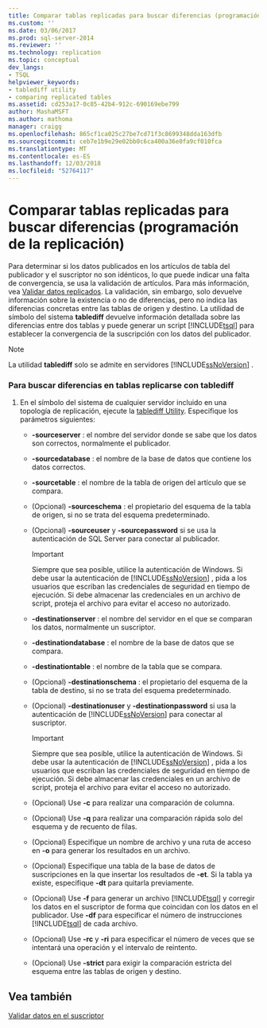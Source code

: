 ```yaml
---
title: Comparar tablas replicadas para buscar diferencias (programación de la replicación) | Microsoft Docs
ms.custom: ''
ms.date: 03/06/2017
ms.prod: sql-server-2014
ms.reviewer: ''
ms.technology: replication
ms.topic: conceptual
dev_langs:
- TSQL
helpviewer_keywords:
- tablediff utility
- comparing replicated tables
ms.assetid: cd253a17-0c85-42b4-912c-690169ebe799
author: MashaMSFT
ms.author: mathoma
manager: craigg
ms.openlocfilehash: 865cf1ca025c27be7cd71f3c8699348dda163dfb
ms.sourcegitcommit: ceb7e1b9e29e02bb0c6ca400a36e0fa9cf010fca
ms.translationtype: MT
ms.contentlocale: es-ES
ms.lasthandoff: 12/03/2018
ms.locfileid: "52764117"
---
```

# <a name="compare-replicated-tables-for-differences-replication-programming"></a>Comparar tablas replicadas para buscar diferencias (programación de la replicación)
  Para determinar si los datos publicados en los artículos de tabla del publicador y el suscriptor no son idénticos, lo que puede indicar una falta de convergencia, se usa la validación de artículos. Para más información, vea [Validar datos replicados](../validate-replicated-data.md). La validación, sin embargo, solo devuelve información sobre la existencia o no de diferencias, pero no indica las diferencias concretas entre las tablas de origen y destino. La utilidad de símbolo del sistema **tablediff** devuelve información detallada sobre las diferencias entre dos tablas y puede generar un script [!INCLUDE[tsql](../../../includes/tsql-md.md)] para establecer la convergencia de la suscripción con los datos del publicador.  
  
> [!NOTE]  
>  La utilidad **tablediff** solo se admite en servidores [!INCLUDE[ssNoVersion](../../../includes/ssnoversion-md.md)] .  
  
### <a name="to-compare-replicated-tables-for-differences-using-tablediff"></a>Para buscar diferencias en tablas replicarse con tablediff  
  
1.  En el símbolo del sistema de cualquier servidor incluido en una topología de replicación, ejecute la [tablediff Utility](../../../tools/tablediff-utility.md). Especifique los parámetros siguientes:  
  
    -   **-sourceserver** : el nombre del servidor donde se sabe que los datos son correctos, normalmente el publicador.  
  
    -   **-sourcedatabase** : el nombre de la base de datos que contiene los datos correctos.  
  
    -   **-sourcetable** : el nombre de la tabla de origen del artículo que se compara.  
  
    -   (Opcional) **-sourceschema** : el propietario del esquema de la tabla de origen, si no se trata del esquema predeterminado.  
  
    -   (Opcional) **-sourceuser** y **-sourcepassword** si se usa la autenticación de SQL Server para conectar al publicador.  
  
        > [!IMPORTANT]  
        >  Siempre que sea posible, utilice la autenticación de Windows. Si debe usar la autenticación de [!INCLUDE[ssNoVersion](../../../includes/ssnoversion-md.md)] , pida a los usuarios que escriban las credenciales de seguridad en tiempo de ejecución. Si debe almacenar las credenciales en un archivo de script, proteja el archivo para evitar el acceso no autorizado.  
  
    -   **-destinationserver** : el nombre del servidor en el que se comparan los datos, normalmente un suscriptor.  
  
    -   **-destinationdatabase** : el nombre de la base de datos que se compara.  
  
    -   **-destinationtable** : el nombre de la tabla que se compara.  
  
    -   (Opcional) **-destinationschema** : el propietario del esquema de la tabla de destino, si no se trata del esquema predeterminado.  
  
    -   (Opcional) **-destinationuser** y **-destinationpassword** si usa la autenticación de [!INCLUDE[ssNoVersion](../../../includes/ssnoversion-md.md)] para conectar al suscriptor.  
  
        > [!IMPORTANT]  
        >  Siempre que sea posible, utilice la autenticación de Windows. Si debe usar la autenticación de [!INCLUDE[ssNoVersion](../../../includes/ssnoversion-md.md)] , pida a los usuarios que escriban las credenciales de seguridad en tiempo de ejecución. Si debe almacenar las credenciales en un archivo de script, proteja el archivo para evitar el acceso no autorizado.  
  
    -   (Opcional) Use **-c** para realizar una comparación de columna.  
  
    -   (Opcional) Use **-q** para realizar una comparación rápida solo del esquema y de recuento de filas.  
  
    -   (Opcional) Especifique un nombre de archivo y una ruta de acceso en **-o** para generar los resultados en un archivo.  
  
    -   (Opcional) Especifique una tabla de la base de datos de suscripciones en la que insertar los resultados de **-et**. Si la tabla ya existe, especifique **-dt** para quitarla previamente.  
  
    -   (Opcional) Use **-f** para generar un archivo [!INCLUDE[tsql](../../../includes/tsql-md.md)] y corregir los datos en el suscriptor de forma que coincidan con los datos en el publicador. Use **-df** para especificar el número de instrucciones [!INCLUDE[tsql](../../../includes/tsql-md.md)] de cada archivo.  
  
    -   (Opcional) Use **-rc** y **-ri** para especificar el número de veces que se intentará una operación y el intervalo de reintento.  
  
    -   (Opcional) Use **-strict** para exigir la comparación estricta del esquema entre las tablas de origen y destino.  
  
## <a name="see-also"></a>Vea también  
 [Validar datos en el suscriptor](../validate-data-at-the-subscriber.md)  
  
  

